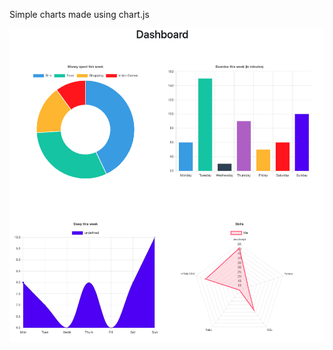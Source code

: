 Simple charts made using chart.js

!["screenshot of charts"](https://github.com/celsinga/charts/blob/master/charts.png)
